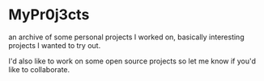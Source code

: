 # MyPr0j3cts
an archive of some personal projects I worked on, basically interesting projects I wanted to try out.

I'd also like to work on some open source projects so let me know if you'd like to collaborate.




